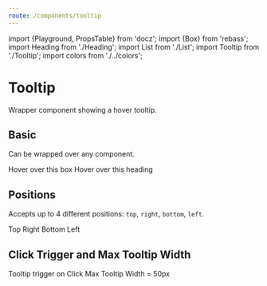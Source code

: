 ```yaml
---
route: /components/tooltip
---
```


import {Playground, PropsTable} from 'docz';
import {Box} from 'rebass';
import Heading from './Heading';
import List from './List';
import Tooltip from './Tooltip';
import colors from './../colors';

# Tooltip

Wrapper component showing a hover tooltip.

<PropsTable of={Tooltip} />

## Basic

Can be wrapped over any component.

<Playground>
  <List spacing={2}>
    <Tooltip content="I'm a tooltip!">
      <Box bg={colors.gray} p={3}>Hover over this box</Box>
    </Tooltip>
    <Tooltip content="I'm a tooltip!">
      <Heading level={3}>Hover over this heading</Heading>
    </Tooltip>
  </List>
</Playground>

## Positions

Accepts up to 4 different positions: `top`, `right`, `bottom`, `left`.

<Playground>
  <List spacing={3}>
    <Tooltip content="I'm a tooltip!" position="top">
      <Box bg={colors.gray} p={3}>Top</Box>
    </Tooltip>
    <Tooltip content="I'm a tooltip!" position="right">
      <Box bg={colors.gray} p={3}>Right</Box>
    </Tooltip>
    <Tooltip content="I'm a tooltip!" position="bottom">
      <Box bg={colors.gray} p={3}>Bottom</Box>
    </Tooltip>
    <Tooltip content="I'm a tooltip!" position="left">
      <Box bg={colors.gray} p={3}>Left</Box>
    </Tooltip>
  </List>
</Playground>

## Click Trigger and Max Tooltip Width

<Playground>
  <List spacing={3}>
    <Tooltip content="I'm a tooltip!" trigger="click">
      <Box bg={colors.gray} p={3}>Tooltip trigger on Click</Box>
    </Tooltip>
    <Tooltip
      content="I'm a very long tooltip but with a small max container width!"
      maxWidth={50}
      position="right">
      <Box bg={colors.gray} p={3}>Max Tooltip Width = 50px</Box>
    </Tooltip>
  </List>
</Playground>
